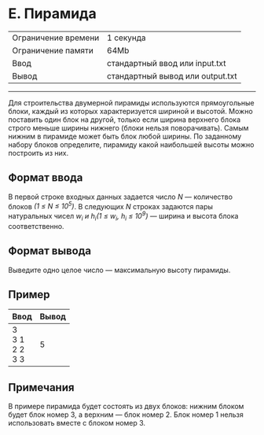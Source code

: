 # E. Пирамида

<table>
  <tr>
  	<td>Ограничение времени</td>
  	<td>1 секунда</td>
  </tr>
  <tr>
  	<td>Ограничение памяти</td>
  	<td>64Mb</td>
  </tr>
  <tr>
  	<td>Ввод</td>
  	<td>стандартный ввод или input.txt</td>
  </tr>
  <tr>
  	<td>Вывод</td>
  	<td>стандартный вывод или output.txt</td>
  </tr>
</table>

---
Для строительства двумерной пирамиды используются прямоугольные блоки, каждый из которых характеризуется шириной и высотой.
Можно поставить один блок на другой, только если ширина верхнего блока строго меньше ширины нижнего (блоки нельзя поворачивать). Самым нижним в пирамиде может быть блок любой ширины.
По заданному набору блоков определите, пирамиду какой наибольшей высоты можно построить из них.

## Формат ввода

В первой строке входных данных задается число *N* — количество блоков *(1 ≤ N ≤ 10<sup>5</sup>)*. В следующих *N* строках задаются пары натуральных чисел *w<sub>i</sub> и h<sub>i</sub>(1 ≤ w<sub>i</sub>, h<sub>i</sub> ≤ 10<sup>9</sup>)* — ширина и высота блока соответственно.

## Формат вывода

Выведите одно целое число — максимальную высоту пирамиды.

## Пример

|Ввод|Вывод|
|---|---|
|3<br>3 1<br>2 2<br>3 3|5|

## Примечания

В примере пирамида будет состоять из двух блоков: нижним блоком будет блок номер 3, а верхним — блок номер 2. Блок номер 1 нельзя использовать вместе с блоком номер 3.

